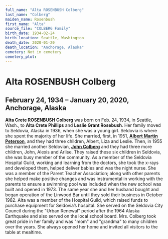 ```yaml
---
full_name: "Alta ROSENBUSH Colberg"
last_name: "Colberg"
maiden_name: Rosenbush
first_name: "Alta"
source_file: "COLBERG Family"
birth_date: 1934-02-24
birth_location: Seattle, Washington
death_date: 2020-01-20
death_location: "Anchorage, Alaska"
cemetery: Not in cemetery
cemetery_plot: 
---
```

# Alta ROSENBUSH Colberg

## February 24, 1934 – January 20, 2020, Anchorage, Alaska

**Alta Crete ROSENBUSH Colberg** was born on Feb. 24, 1934, in Seattle,
Wash., to **Alta Crete Phillips** and **Leslie Grant Rosebush**. Her
family moved to Seldovia, Alaska in 1936, when she was a young girl.
Seldovia is where she spent the majority of her life. She married,
first, in 1951, [**Albert Martin Peterson**](./Peterson_Martin.md), and they had three children,
Albert, Liza and Leslie. Then, in 1955 she married another Seldovian,
[**John Colberg**](./Colberg_John.md) and they had three more children, John, Alexis and
Arlise. They raised these six children in Seldovia, she was busy member
of the community. As a member of the Seldovia Hospital Guild, working
and learning from the doctors, she took the x-rays and developed them,
helped deliver babies and was the night nurse. She was a member of the
Parent Teacher Association; along with other parents she helped make
positive changes and was instrumental in working with the parents to
ensure a swimming pool was included when the new school was built and
opened in 1973. The same year she and her husband bought and began
operation of the Linwood Bar until they sold their business in October
1982. Alta was a member of the Hospital Guild, which raised funds to
purchase equipment for Seldovia’s hospital. She served on the Seldovia
City Council during the "Urban Renewal" period after the 1964 Alaska
Earthquake and also served on the local school board. Mrs. Colberg took
great pride in her family and was "mom" and "grandma" to many children
over the years. She always opened her home and invited all visitors to
the table at mealtime.
